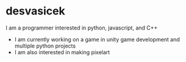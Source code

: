 # desvasicek

I am a programmer interested in python, javascript, and C++

- I am currently working on a game in unity game development and multiple python projects
- I am also interested in making pixelart
